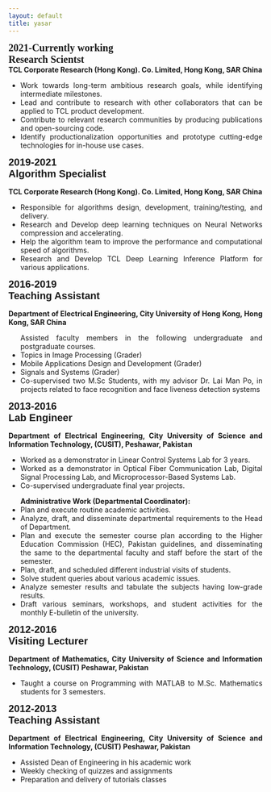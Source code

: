 ```yaml
---
layout: default
title: yasar
---
```

<div class="row">
 <div clss="col-md-4 pull-left">
  <div style="font-family: 'Oswald', san-serif; font-size: 20px;"><b>2021-Currently working<br>
   Research Scientst </b> </div>
   </div>
  <div class="col-md-8 pull-right">
      <div style="text-align:justify;">
    <b>TCL Corporate Research (Hong Kong). Co. Limited, Hong Kong, SAR China</b> <br>
       <ul>
        <li>Work towards long-term ambitious research goals, while identifying intermediate milestones.</li>
        <li>Lead and contribute to research with other collaborators that can be applied to TCL product development.</li>
        <li>Contribute to relevant research communities by producing publications and open-sourcing code.</li>
        <li>Identify productionalization opportunities and prototype cutting-edge technologies for in-house use cases.</li>
        </ul>
       </div>
  </div>
  </div>
   
   
 <div class="row">
 <div class="col-md-4 pull-left">
   <div style="font-family: 'Oswald', sans-serif; font-size: 20px;"><b>2019-2021<br> 	
    Algorithm Specialist</b> </div>
 </div>
 <div class="col-md-8 pull-right">
      <div style="margin-top:3%; text-align:justify;">
      <b>TCL Corporate Research (Hong Kong). Co. Limited, Hong Kong, SAR China</b> <br>
       <ul>
        <li>Responsible for algorithms design, development, training/testing, and delivery.</li>
        <li>Research and Develop deep learning techniques on Neural Networks compression and accelerating.</li>
       <li>Help the algorithm team to improve the performance and computational speed of algorithms.</li>
        <li>Research and Develop TCL Deep Learning Inference Platform for various applications.</li>
        </ul>
       </div>
  </div>
 </div>

 
<div class="row">
 <div class="col-md-4 pull-left">
   <div style="font-family: 'Oswald', sans-serif; font-size: 20px;"><b>2016-2019<br>
    Teaching Assistant</b> 
  </div>
 </div> 
  <div class="col-md-8 pull-right">
      <div style="margin-top:3%; text-align:justify;">
 <b>Department of Electrical Engineering, City University of Hong Kong, Hong Kong, SAR China</b><br>
<ul>
Assisted faculty members in the following undergraduate and postgraduate courses.
<li>Topics in Image Processing (Grader)</li>
<li>Mobile Applications Design and Development (Grader)</li>
<li>Signals and Systems (Grader)</li>
<li>Co-supervised two M.Sc Students, with my advisor Dr. Lai Man Po, in projects related to face recognition and face liveness detection systems</li>
 </ul>
       </div>
 </div>
 </div>

<div class="row">
  <div class="col-md-4 pull-left">
   <div style="font-family: 'Oswald', sans-serif; font-size: 20px;"><b>2013-2016<br>
    Lab Engineer</b>
    </div>
   </div>
 <div class="col-md-8 pull-right">
      <div style="margin-top:3%; text-align:justify;">
<b>Department of Electrical Engineering, City University of Science and Information Technology, (CUSIT), Peshawar, Pakistan </b>
<ul>
<li>Worked as a demonstrator in Linear Control Systems Lab for 3 years.</li>
<li>Worked as a demonstrator in Optical Fiber Communication Lab, Digital Signal Processing Lab, and Microprocessor-Based Systems Lab.</li>
<li>Co-supervised undergraduate final year projects.</li>
 </ul>
       <ul>
<b>Administrative Work (Departmental Coordinator):</b>
<li>Plan and execute routine academic activities.</li>
<li>Analyze, draft, and disseminate departmental requirements to the Head of Department.</li>
<li>Plan and execute the semester course plan according to the Higher Education Commission (HEC), Pakistan guidelines, and disseminating the same to the departmental faculty and staff before the start of the semester.</li>
<li>Plan, draft, and scheduled different industrial visits of students.</li>
<li>Solve student queries about various academic issues.</li>
<li>Analyze semester results and tabulate the subjects having low-grade results.</li>
<li>Draft various seminars, workshops, and student activities for the monthly E-bulletin of the university.</li>
        </ul>
</div>
</div>
</div>

<div class="row">
  <div class="col-md-4 pull-left">
   <div style="font-family: 'Oswald', sans-serif; font-size: 20px;"><b>2012-2016<br> 	
    Visiting Lecturer</b>
    </div>
   </div>
  <div class="col-md-8 pull-right">
      <div style="margin-top:3%; text-align:justify;">
<b>Department of Mathematics, City University of Science and Information Technology, (CUSIT) Peshawar, Pakistan </b>
<ul>
<li>Taught a course on Programming with MATLAB to M.Sc. Mathematics students for 3 semesters.</li>
 </ul>
       </div>
   </div>
 </div>
 
<div class="row">
  <div class="col-md-4 pull-left">
   <div style="font-family: 'Oswald', sans-serif; font-size: 20px;"><b>2012-2013<br>
    Teaching Assistant</b>
    </div>
   </div>
 <div class="col-md-8 pull-right">
      <div style="margin-top:3%; text-align:justify;">
 <b>Department of Electrical Engineering, City University of Science and Information Technology, (CUSIT) Peshawar, Pakistan</b>
<ul>
<li>Assisted Dean of Engineering in his academic work</li>
<li>Weekly checking of quizzes and assignments</li>
<li>Preparation and delivery of tutorials classes</li>
 </ul>
       </div>
  </div>
 </div>



